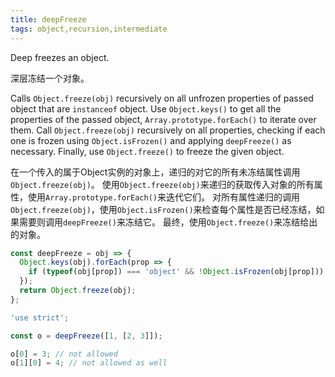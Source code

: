 ```yaml
---
title: deepFreeze
tags: object,recursion,intermediate
---
```


Deep freezes an object.

深层冻结一个对象。

Calls `Object.freeze(obj)` recursively on all unfrozen properties of passed object that are `instanceof` object.
Use `Object.keys()` to get all the properties of the passed object, `Array.prototype.forEach()` to iterate over them.
Call `Object.freeze(obj)` recursively on all properties, checking if each one is frozen using `Object.isFrozen()` and applying `deepFreeze()` as necessary.
Finally, use `Object.freeze()` to freeze the given object.

在一个传入的属于Object实例的对象上，递归的对它的所有未冻结属性调用`Object.freeze(obj)`。
使用`Object.freeze(obj)`来递归的获取传入对象的所有属性，使用`Array.prototype.forEach()`来迭代它们。
对所有属性递归的调用`Object.freeze(obj)`，使用`Object.isFrozen()`来检查每个属性是否已经冻结，如果需要则调用`deepFreeze()`来冻结它。
最终，使用`Object.freeze()`来冻结给出的对象。

```js
const deepFreeze = obj => {
  Object.keys(obj).forEach(prop => {
    if (typeof(obj[prop]) === 'object' && !Object.isFrozen(obj[prop])) deepFreeze(obj[prop]);
  });
  return Object.freeze(obj);
};
```

```js
'use strict';

const o = deepFreeze([1, [2, 3]]);

o[0] = 3; // not allowed
o[1][0] = 4; // not allowed as well
```
